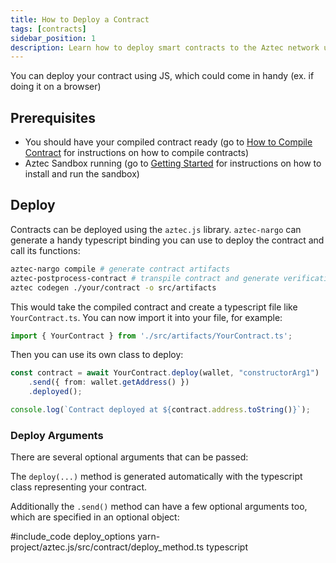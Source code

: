 ```yaml
---
title: How to Deploy a Contract
tags: [contracts]
sidebar_position: 1
description: Learn how to deploy smart contracts to the Aztec network using Aztec.js.
---
```


You can deploy your contract using JS, which could come in handy (ex. if doing it on a browser)

## Prerequisites

- You should have your compiled contract ready (go to [How to Compile Contract](../smart_contracts/how_to_compile_contract.md) for instructions on how to compile contracts)
- Aztec Sandbox running (go to [Getting Started](../../getting_started.md) for instructions on how to install and run the sandbox)

## Deploy

Contracts can be deployed using the `aztec.js` library. `aztec-nargo` can generate a handy typescript binding you can use to deploy the contract and call its functions:

```bash
aztec-nargo compile # generate contract artifacts
aztec-postprocess-contract # transpile contract and generate verification keys
aztec codegen ./your/contract -o src/artifacts
```

This would take the compiled contract and create a typescript file like `YourContract.ts`. You can now import it into your file, for example:

```typescript
import { YourContract } from './src/artifacts/YourContract.ts';
```

Then you can use its own class to deploy:

```typescript
const contract = await YourContract.deploy(wallet, "constructorArg1")
    .send({ from: wallet.getAddress() })
    .deployed();

console.log(`Contract deployed at ${contract.address.toString()}`);
```

### Deploy Arguments

There are several optional arguments that can be passed:

The `deploy(...)` method is generated automatically with the typescript class representing your contract.

Additionally the `.send()` method can have a few optional arguments too, which are specified in an optional object:

#include_code deploy_options yarn-project/aztec.js/src/contract/deploy_method.ts typescript
